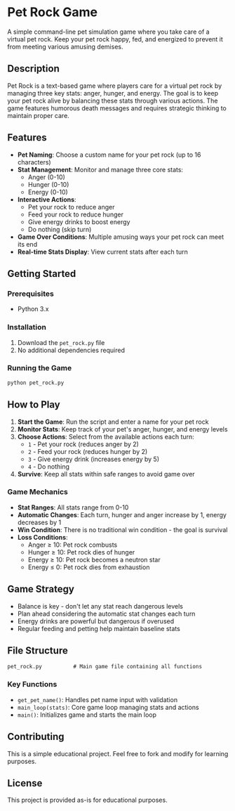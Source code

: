 # Pet Rock Game

A simple command-line pet simulation game where you take care of a virtual pet rock. Keep your pet rock happy, fed, and energized to prevent it from meeting various amusing demises.

## Description

Pet Rock is a text-based game where players care for a virtual pet rock by managing three key stats: anger, hunger, and energy. The goal is to keep your pet rock alive by balancing these stats through various actions. The game features humorous death messages and requires strategic thinking to maintain proper care.

## Features

- **Pet Naming**: Choose a custom name for your pet rock (up to 16 characters)
- **Stat Management**: Monitor and manage three core stats:
  - Anger (0-10)
  - Hunger (0-10) 
  - Energy (0-10)
- **Interactive Actions**:
  - Pet your rock to reduce anger
  - Feed your rock to reduce hunger
  - Give energy drinks to boost energy
  - Do nothing (skip turn)
- **Game Over Conditions**: Multiple amusing ways your pet rock can meet its end
- **Real-time Stats Display**: View current stats after each turn

## Getting Started

### Prerequisites

- Python 3.x

### Installation

1. Download the `pet_rock.py` file
2. No additional dependencies required

### Running the Game

```bash
python pet_rock.py
```

## How to Play

1. **Start the Game**: Run the script and enter a name for your pet rock
2. **Monitor Stats**: Keep track of your pet's anger, hunger, and energy levels
3. **Choose Actions**: Select from the available actions each turn:
   - `1` - Pet your rock (reduces anger by 2)
   - `2` - Feed your rock (reduces hunger by 2)
   - `3` - Give energy drink (increases energy by 5)
   - `4` - Do nothing
4. **Survive**: Keep all stats within safe ranges to avoid game over

### Game Mechanics

- **Stat Ranges**: All stats range from 0-10
- **Automatic Changes**: Each turn, hunger and anger increase by 1, energy decreases by 1
- **Win Condition**: There is no traditional win condition - the goal is survival
- **Loss Conditions**:
  - Anger ≥ 10: Pet rock combusts
  - Hunger ≥ 10: Pet rock dies of hunger
  - Energy ≥ 10: Pet rock becomes a neutron star
  - Energy ≤ 0: Pet rock dies from exhaustion

## Game Strategy

- Balance is key - don't let any stat reach dangerous levels
- Plan ahead considering the automatic stat changes each turn
- Energy drinks are powerful but dangerous if overused
- Regular feeding and petting help maintain baseline stats

## File Structure

```
pet_rock.py          # Main game file containing all functions
```

### Key Functions

- `get_pet_name()`: Handles pet name input with validation
- `main_loop(stats)`: Core game loop managing stats and actions
- `main()`: Initializes game and starts the main loop

## Contributing

This is a simple educational project. Feel free to fork and modify for learning purposes.

## License

This project is provided as-is for educational purposes.